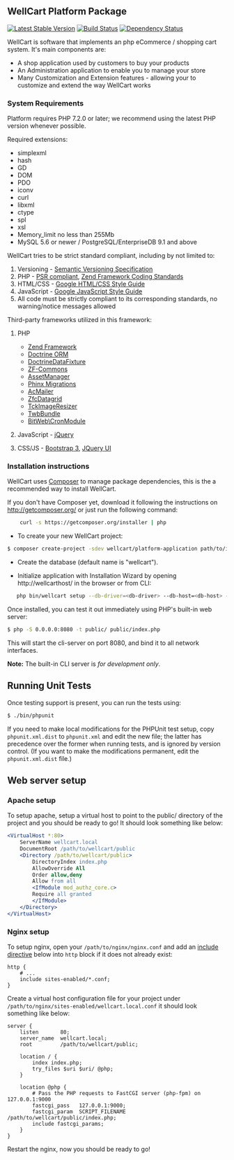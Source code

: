 ## WellCart Platform Package

[![Latest Stable Version](https://poser.pugx.org/wellcart/wellcart/v/stable.png)](https://packagist.org/packages/wellcart/wellcart) 
[![Build Status](https://travis-ci.org/wellcart/wellcart.svg)](https://travis-ci.org/wellcart/wellcart) 
[![Dependency Status](https://www.versioneye.com/php/wellcart:wellcart/dev-master/badge.png)](https://www.versioneye.com/php/wellcart:wellcart/dev-master)

WellCart is software that implements an php eCommerce / shopping cart system. It's main components are:

* A shop application used by customers to buy your products
* An Administration application to enable you to manage your store
* Many Customization and Extension features - allowing your to customize and extend the way WellCart works

### System Requirements

Platform requires PHP 7.2.0 or later; we recommend using the
latest PHP version whenever possible.

Required extensions:

* simplexml
* hash
* GD
* DOM
* PDO
* iconv
* curl
* libxml
* ctype
* spl
* xsl
* Memory_limit no less than 255Mb
* MySQL 5.6 or newer / PostgreSQL/EnterpriseDB 9.1 and above

WellCart tries to be strict standard compliant, including by not limited to:

1. Versioning - [Semantic Versioning Specification](http://semver.org)
2. PHP - [PSR compliant](https://github.com/php-fig/fig-standards), [Zend Framework Coding Standards](http://framework.zend.com/manual/current/en/ref/coding.standard.html)
3. HTML/CSS - [Google HTML/CSS Style Guide](https://google.github.io/styleguide/htmlcssguide.xml)
4. JavaScript - [Google JavaScript Style Guide](https://google.github.io/styleguide/javascriptguide.xml)
5. All code must be strictly compliant to its corresponding standards, no warning/notice messages allowed


Third-party frameworks utilized in this framework:

1. PHP 
    - [Zend Framework](https://github.com/zendframework/zendframework/)
    - [Doctrine ORM](http://www.doctrine-project.org/)
    - [DoctrineDataFixture](https://github.com/Hounddog/DoctrineDataFixtureModule)
    - [ZF-Commons](https://github.com/ZF-Commons/)
    - [AssetManager](https://github.com/RWOverdijk/AssetManager) 
    - [Phinx Migrations](https://phinx.org/) 
    - [AcMailer](https://github.com/acelaya/ZF2-AcMailer)
    - [ZfcDatagrid](https://github.com/ThaDafinser/ZfcDatagrid)
    - [TckImageResizer](https://github.com/tck/zf2-imageresizer)
    - [TwbBundle](https://github.com/neilime/zf2-twb-bundle)
    - [BitWeb\CronModule](https://github.com/BitWeb/zf2-cron-module)

2. JavaScript - [jQuery](https://github.com/jquery/jquery/)
3. CSS/JS - [Bootstrap 3](https://github.com/twbs/bootstrap/), [JQuery UI](http://jqueryui.com/)

### Installation instructions

WellCart uses [Composer][1] to manage package dependencies, this is the a recommended way to install WellCart.

If you don't have Composer yet, download it following the instructions on http://getcomposer.org/
or just run the following command:

```bash
    curl -s https://getcomposer.org/installer | php
```

- To create your new WellCart project:

```bash
$ composer create-project -sdev wellcart/platform-application path/to/install
```

- Create the database (default name is "wellcart").

- Initialize application with Installation Wizard by opening http://wellcarthost/ in the browser or from CLI:

```bash  
   php bin/wellcart setup --db-driver=<db-driver> --db-host=<db-host> --db-port=<db-port> --db-name=<db-name> --db-username=<db-username> --db-password=<db-password> --admin-email=<admin-email> --admin-password=<admin-password> --admin-first-name=<admin-first-name> --admin-last-name=<admin-last-name> --base-path=<base-path> --website-name=<website-name>
```

Once installed, you can test it out immediately using PHP's built-in web server:

```bash
$ php -S 0.0.0.0:8080 -t public/ public/index.php
```

This will start the cli-server on port 8080, and bind it to all network
interfaces.

**Note:** The built-in CLI server is *for development only*.


## Running Unit Tests

Once testing support is present, you can run the tests using:

```bash
$ ./bin/phpunit
```

If you need to make local modifications for the PHPUnit test setup, copy
`phpunit.xml.dist` to `phpunit.xml` and edit the new file; the latter has
precedence over the former when running tests, and is ignored by version
control. (If you want to make the modifications permanent, edit the
`phpunit.xml.dist` file.)


## Web server setup

### Apache setup

To setup apache, setup a virtual host to point to the public/ directory of the
project and you should be ready to go! It should look something like below:

```apache
<VirtualHost *:80>
    ServerName wellcart.local
    DocumentRoot /path/to/wellcart/public
    <Directory /path/to/wellcart/public>
        DirectoryIndex index.php
        AllowOverride All
        Order allow,deny
        Allow from all
        <IfModule mod_authz_core.c>
        Require all granted
        </IfModule>
    </Directory>
</VirtualHost>
```

### Nginx setup

To setup nginx, open your `/path/to/nginx/nginx.conf` and add an
[include directive](http://nginx.org/en/docs/ngx_core_module.html#include) below
into `http` block if it does not already exist:

```nginx
http {
    # ...
    include sites-enabled/*.conf;
}
```


Create a virtual host configuration file for your project under `/path/to/nginx/sites-enabled/wellcart.local.conf`
it should look something like below:

```nginx
server {
    listen       80;
    server_name  wellcart.local;
    root         /path/to/wellcart/public;

    location / {
        index index.php;
        try_files $uri $uri/ @php;
    }

    location @php {
        # Pass the PHP requests to FastCGI server (php-fpm) on 127.0.0.1:9000
        fastcgi_pass   127.0.0.1:9000;
        fastcgi_param  SCRIPT_FILENAME /path/to/wellcart/public/index.php;
        include fastcgi_params;
    }
}
```

Restart the nginx, now you should be ready to go!

[1]:  http://getcomposer.org/
